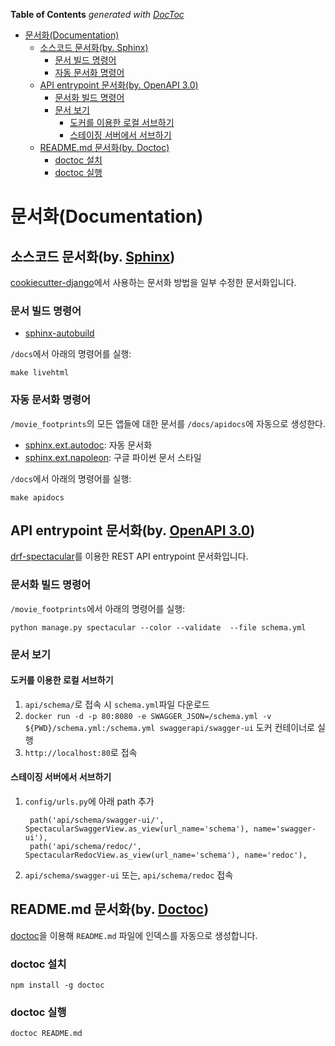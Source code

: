 

<!-- START doctoc generated TOC please keep comment here to allow auto update -->
<!-- DON'T EDIT THIS SECTION, INSTEAD RE-RUN doctoc TO UPDATE -->
**Table of Contents**  *generated with [DocToc](https://github.com/thlorenz/doctoc)*

- [문서화(Documentation)](#%EB%AC%B8%EC%84%9C%ED%99%94documentation)
  - [소스코드 문서화(by. Sphinx)](#%EC%86%8C%EC%8A%A4%EC%BD%94%EB%93%9C-%EB%AC%B8%EC%84%9C%ED%99%94by-sphinx)
    - [문서 빌드 명령어](#%EB%AC%B8%EC%84%9C-%EB%B9%8C%EB%93%9C-%EB%AA%85%EB%A0%B9%EC%96%B4)
    - [자동 문서화 명령어](#%EC%9E%90%EB%8F%99-%EB%AC%B8%EC%84%9C%ED%99%94-%EB%AA%85%EB%A0%B9%EC%96%B4)
  - [API entrypoint 문서화(by. OpenAPI 3.0)](#api-entrypoint-%EB%AC%B8%EC%84%9C%ED%99%94by-openapi-30)
    - [문서화 빌드 명령어](#%EB%AC%B8%EC%84%9C%ED%99%94-%EB%B9%8C%EB%93%9C-%EB%AA%85%EB%A0%B9%EC%96%B4)
    - [문서 보기](#%EB%AC%B8%EC%84%9C-%EB%B3%B4%EA%B8%B0)
      - [도커를 이용한 로컬 서브하기](#%EB%8F%84%EC%BB%A4%EB%A5%BC-%EC%9D%B4%EC%9A%A9%ED%95%9C-%EB%A1%9C%EC%BB%AC-%EC%84%9C%EB%B8%8C%ED%95%98%EA%B8%B0)
      - [스테이징 서버에서 서브하기](#%EC%8A%A4%ED%85%8C%EC%9D%B4%EC%A7%95-%EC%84%9C%EB%B2%84%EC%97%90%EC%84%9C-%EC%84%9C%EB%B8%8C%ED%95%98%EA%B8%B0)
  - [README.md 문서화(by. Doctoc)](#readmemd-%EB%AC%B8%EC%84%9C%ED%99%94by-doctoc)
    - [doctoc 설치](#doctoc-%EC%84%A4%EC%B9%98)
    - [doctoc 실행](#doctoc-%EC%8B%A4%ED%96%89)

<!-- END doctoc generated TOC please keep comment here to allow auto update -->


# 문서화(Documentation)

## 소스코드 문서화(by. [Sphinx](https://www.sphinx-doc.org/en/master/index.html))
[cookiecutter-django](https://cookiecutter-django.readthedocs.io/en/latest/index.html)에서 사용하는 문서화 방법을 일부 수정한 문서화입니다.

### 문서 빌드 명령어

- [sphinx-autobuild](https://pypi.org/project/sphinx-autobuild/) 

`/docs`에서 아래의 명령어를 실행:

    make livehtml


### 자동 문서화 명령어

`/movie_footprints`의 모든 앱들에 대한 문서를 `/docs/apidocs`에 자동으로 생성한다.

- [sphinx.ext.autodoc](https://www.sphinx-doc.org/en/master/usage/extensions/autodoc.html): 자동 문서화
- [sphinx.ext.napoleon](https://www.sphinx-doc.org/en/master/usage/extensions/napoleon.html): 구글 파이썬 문서 스타일

`/docs`에서 아래의 명령어를 실행:

    make apidocs

## API entrypoint 문서화(by. [OpenAPI 3.0](https://spec.openapis.org/oas/v3.0.3))

[drf-spectacular](https://drf-spectacular.readthedocs.io/en/latest/index.html)를 이용한 REST API entrypoint 문서화입니다.

### 문서화 빌드 명령어

`/movie_footprints`에서 아래의 명령어를 실행:
    
    python manage.py spectacular --color --validate  --file schema.yml

### 문서 보기

#### 도커를 이용한 로컬 서브하기

1. `api/schema/`로 접속 시 `schema.yml`파일 다운로드
2. ```docker run -d -p 80:8080 -e SWAGGER_JSON=/schema.yml -v ${PWD}/schema.yml:/schema.yml swaggerapi/swagger-ui``` 도커 컨테이너로 실행
3. `http://localhost:80`로 접속

#### 스테이징 서버에서 서브하기

1. `config/urls.py`에 아래 path 추가
   
        path('api/schema/swagger-ui/', SpectacularSwaggerView.as_view(url_name='schema'), name='swagger-ui'),
        path('api/schema/redoc/', SpectacularRedocView.as_view(url_name='schema'), name='redoc'),

2. `api/schema/swagger-ui` 또는, `api/schema/redoc` 접속

## README.md 문서화(by. [Doctoc](https://github.com/thlorenz/doctoc))

[doctoc](https://github.com/thlorenz/doctoc)을 이용해 `README.md` 파일에 인덱스를 자동으로 생성합니다.

### doctoc 설치

    npm install -g doctoc

### doctoc 실행

    doctoc README.md
